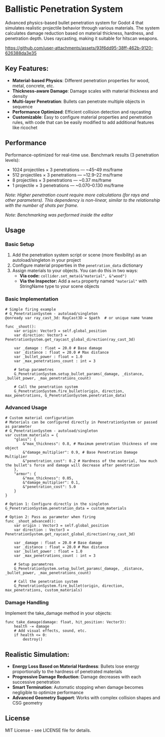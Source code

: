 # Ballistic Penetration System

Advanced physics-based bullet penetration system for Godot 4 that simulates realistic projectile behavior through various materials. The system calculates damage reduction based on material thickness, hardness, and penetration depth. Uses raycasting, making it suitable for hitscan weapons.



https://github.com/user-attachments/assets/93f6dd95-38ff-462b-9120-626388da3e35



## Key Features:
- **Material-based Physics**: Different penetration properties for wood, metal, concrete, etc.
- **Thickness-aware Damage**: Damage scales with material thickness and density
- **Multi-layer Penetration**: Bullets can penetrate multiple objects in sequence
- **Performance Optimized**: Efficient collision detection and raycasting
- **Customizable**: Easy to configure material properties and penetration rules, with code that can be easily modified to add additional features like ricochet

## Performance
Performance-optimized for real-time use. Benchmark results (3 penetration levels):


* 1024 projectiles × 3 penetrations — ~45–49 ms/frame
* 512 projectiles × 3 penetrations — ~12.9–22 ms/frame
* 8 projectiles × 3 penetrations — ~0.37 ms/frame  
* 1 projectile × 3 penetrations — ~0.070–0.130 ms/frame

*Note: Higher penetration count require more calculations (for rays and other parameters). This dependency is non-linear, similar to the relationship with the number of shots per frame.*

*Note: Benchmarking was performed inside the editor*

## Usage

### Basic Setup
1. Add the penetration system script or scene (more flexibility) as an autoload/singleton in your project
2. Configure material properties in the `penetration_data` dictionary
3. Assign materials to your objects. You can do this in two ways:
   - **Via code:** `collider.set_meta(&"material", &"wood")`
   - **Via the Inspector:** Add a `meta` property named `"material"` with StringName type to your scene objects

### Basic Implementation
```gdscript
# Simple firing example
# G_PenetrationSystem - autoload/singleton
@onready var ray_cast_3d: RayCast3D = $path  # or unique name %name

func _shoot():
    var origin: Vector3 = self.global_position
    var direction: Vector3 = PenetrationSystem.get_raycast_global_direction(ray_cast_3d)

    var _damage : float = 20.0 # Base damage
    var _distance : float = 20.0 # Max distance 
    var _bullet_power : float = 1.0 
    var _max_penetrations_count : int = 3

    # Setup parametres 
    G_PenetrationSystem.setup_bullet_params(_damage, _distance, _bullet_power, _max_penetrations_count)

    # Call the penetration system
    G_PenetrationSystem.fire_bullet(origin, direction, max_penetrations, G_PenetrationSystem.penetration_data)
```

### Advanced Usage
```gdscript
# Custom material configuration
# Materials can be configured directly in PenetrationSystem or passed as parameter
# G_PenetrationSystem - autoload/singleton
var custom_materials = {
    "glass": {
        &"max_thickness": 0.8, # Maximum penetration thickness of one object
        &"damage_multiplier": 0.9, # Base Penetration Damage Multiplier
        &"penetration_cost": 0.2 # Hardness of the material, how much the bullet's force and damage will decrease after penetration
    },
    "armor": {
        &"max_thickness": 0.05,
        &"damage_multiplier": 0.1,
        &"penetration_cost": 5.0
    }
}

# Option 1: Configure directly in the singleton
G_PenetrationSystem.penetration_data = custom_materials

# Option 2: Pass as parameter when firing
func _shoot_advanced():
    var origin : Vector3 = self.global_position
    var direction : Vector3 = PenetrationSystem.get_raycast_global_direction(ray_cast_3d)
    
    var _damage : float = 20.0 # Base damage
    var _distance : float = 20.0 # Max distance 
    var _bullet_power : float = 1.0
    var _max_penetrations_count : int = 3

    # Setup parametres 
    G_PenetrationSystem.setup_bullet_params(_damage, _distance, _bullet_power, _max_penetrations_count)

    # Call the penetration system
    G_PenetrationSystem.fire_bullet(origin, direction, max_penetrations, custom_materials)
```

### Damage Handling
Implement the take_damage method in your objects:
```gdscript
func take_damage(damage: float, hit_position: Vector3):
    health -= damage
    # Add visual effects, sound, etc.
    if health <= 0:
        destroy()
```

## Realistic Simulation:
- **Energy Loss Based on Material Hardness**: Bullets lose energy proportionally to the hardness of penetrated materials
- **Progressive Damage Reduction**: Damage decreases with each successive penetration
- **Smart Termination**: Automatic stopping when damage becomes negligible to optimize performance
- **Advanced Geometry Support**: Works with complex collision shapes and CSG geometry
  
## License
MIT License - see LICENSE file for details.
